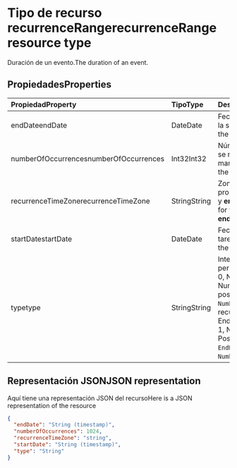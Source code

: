 # <a name="recurrencerange-resource-type"></a><span data-ttu-id="15ff9-101">Tipo de recurso recurrenceRange</span><span class="sxs-lookup"><span data-stu-id="15ff9-101">recurrenceRange resource type</span></span>

<span data-ttu-id="15ff9-102">Duración de un evento.</span><span class="sxs-lookup"><span data-stu-id="15ff9-102">The duration of an event.</span></span>

## <a name="properties"></a><span data-ttu-id="15ff9-103">Propiedades</span><span class="sxs-lookup"><span data-stu-id="15ff9-103">Properties</span></span>

| <span data-ttu-id="15ff9-104">Propiedad</span><span class="sxs-lookup"><span data-stu-id="15ff9-104">Property</span></span>     | <span data-ttu-id="15ff9-105">Tipo</span><span class="sxs-lookup"><span data-stu-id="15ff9-105">Type</span></span>   |<span data-ttu-id="15ff9-106">Descripción</span><span class="sxs-lookup"><span data-stu-id="15ff9-106">Description</span></span>|
|:---------------|:--------|:----------|
|<span data-ttu-id="15ff9-107">endDate</span><span class="sxs-lookup"><span data-stu-id="15ff9-107">endDate</span></span>|<span data-ttu-id="15ff9-108">Date</span><span class="sxs-lookup"><span data-stu-id="15ff9-108">Date</span></span>|<span data-ttu-id="15ff9-109">Fecha de finalización de la serie.</span><span class="sxs-lookup"><span data-stu-id="15ff9-109">The end date of the series.</span></span>|
|<span data-ttu-id="15ff9-110">numberOfOccurrences</span><span class="sxs-lookup"><span data-stu-id="15ff9-110">numberOfOccurrences</span></span>|<span data-ttu-id="15ff9-111">Int32</span><span class="sxs-lookup"><span data-stu-id="15ff9-111">Int32</span></span>|<span data-ttu-id="15ff9-112">Número de veces que se repite el evento.</span><span class="sxs-lookup"><span data-stu-id="15ff9-112">How many times to repeat the event.</span></span>|
|<span data-ttu-id="15ff9-113">recurrenceTimeZone</span><span class="sxs-lookup"><span data-stu-id="15ff9-113">recurrenceTimeZone</span></span>|<span data-ttu-id="15ff9-114">String</span><span class="sxs-lookup"><span data-stu-id="15ff9-114">String</span></span> |<span data-ttu-id="15ff9-115">Zona horaria de las propiedades **startDate** y **endDate**.</span><span class="sxs-lookup"><span data-stu-id="15ff9-115">Time zone for the **startDate** and **endDate** properties.</span></span> |
|<span data-ttu-id="15ff9-116">startDate</span><span class="sxs-lookup"><span data-stu-id="15ff9-116">startDate</span></span>|<span data-ttu-id="15ff9-117">Date</span><span class="sxs-lookup"><span data-stu-id="15ff9-117">Date</span></span>|<span data-ttu-id="15ff9-118">Fecha de inicio de la tarea.</span><span class="sxs-lookup"><span data-stu-id="15ff9-118">The start date of the series.</span></span>|
|<span data-ttu-id="15ff9-119">type</span><span class="sxs-lookup"><span data-stu-id="15ff9-119">type</span></span>|<span data-ttu-id="15ff9-120">String</span><span class="sxs-lookup"><span data-stu-id="15ff9-120">String</span></span>|<span data-ttu-id="15ff9-p101">Intervalo de periodicidad: EndDate = 0, NoEnd = 1, Numbered = 2. Valores posibles: `EndDate`, `NoEnd`, `Numbered`.</span><span class="sxs-lookup"><span data-stu-id="15ff9-p101">The recurrence range: EndDate = 0, NoEnd = 1, Numbered = 2. Possible values are: `EndDate`, `NoEnd`, `Numbered`.</span></span>||

## <a name="json-representation"></a><span data-ttu-id="15ff9-123">Representación JSON</span><span class="sxs-lookup"><span data-stu-id="15ff9-123">JSON representation</span></span>

<span data-ttu-id="15ff9-124">Aquí tiene una representación JSON del recurso</span><span class="sxs-lookup"><span data-stu-id="15ff9-124">Here is a JSON representation of the resource</span></span>

<!-- {
  "blockType": "resource",
  "optionalProperties": [

  ],
  "@odata.type": "microsoft.graph.recurrencerange"
}-->

```json
{
  "endDate": "String (timestamp)",
  "numberOfOccurrences": 1024,
  "recurrenceTimeZone": "string",
  "startDate": "String (timestamp)",
  "type": "String"
}

```

<!-- uuid: 8fcb5dbc-d5aa-4681-8e31-b001d5168d79
2015-10-25 14:57:30 UTC -->
<!-- {
  "type": "#page.annotation",
  "description": "recurrenceRange resource",
  "keywords": "",
  "section": "documentation",
  "tocPath": ""
}-->
